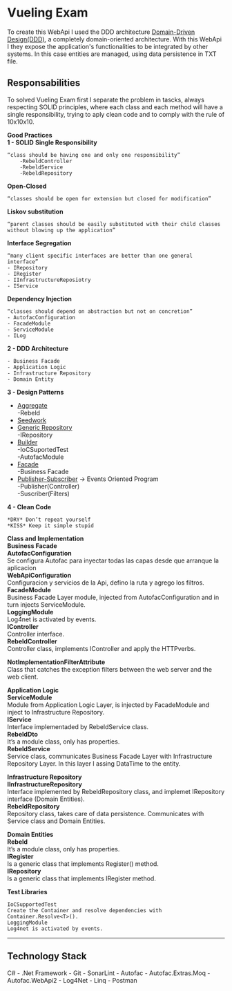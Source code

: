 # Vueling Exam
To create this WebApi I used the DDD architecture [Domain-Driven Design(DDD)](https://vaadin.com/learn/tutorials/ddd/ddd_and_hexagonal),
a completely domain-oriented architecture. With this WebApi I they expose the application's functionalities to be integrated by other 
systems. In this case entities are managed, using data persistence in TXT file.

## Responsabilities

To solved Vueling Exam first I separate the problem in tascks, always respecting SOLID principles,
where each class and each method will have a single responsibility, trying to aply clean code  and to comply with the rule of 10x10x10.


**Good Practices**<br/>
**1 - SOLID**
**Single Responsibility**
```
“class should be having one and only one responsibility”
	-RebeldController
	-RebeldService
	-RebeldRepository
```
**Open-Closed**
```
“classes should be open for extension but closed for modification”
```

**Liskov substitution**
```
“parent classes should be easily substituted with their child classes without blowing up the application”
```
**Interface Segregation**
```
“many client specific interfaces are better than one general interface”
- IRepository
- IRegister
- IInfrastructureReposiotry
- IService
```
**Dependency Injection**
```
“classes should depend on abstraction but not on concretion”
- AutofacConfiguration
- FacadeModule
- ServiceModule
- ILog
```

**2 - DDD Architecture**

```
- Business Facade
- Application Logic
- Infrastructure Repository
- Domain Entity
```

**3 - Design Patterns**
- [Aggregate](https://martinfowler.com/bliki/DDD_Aggregate.html)<br/>
-Rebeld<br/>
- [Seedwork](https://martinfowler.com/bliki/Seedwork.html)<br/>
- [Generic Repository](https://codewithshadman.com/repository-pattern-csharp/)<br/>
-IRepository<br/>
- [Builder](https://refactoring.guru/design-patterns/builder)<br/>
-IoCSuportedTest<br/>
-AutofacModule<br/>
- [Facade](https://www.tutorialspoint.com/design_pattern/facade_pattern.htm)<br/>
-Business Facade<br/>
- [Publisher-Subscriber](https://docs.microsoft.com/en-us/azure/architecture/patterns/publisher-subscriber) -> Events Oriented Program<br/>
-Publisher(Controller)<br/>
-Suscriber(Filters)<br/>

**4 - Clean Code**

```
*DRY* Don’t repeat yourself
*KISS* Keep it simple stupid
```

**Class and Implementation**<br/>
**Business Facade**<br/>
**AutofacConfiguration** <br/> Se configura Autofac para inyectar todas las capas desde que arranque la aplicacion<br /> 
**WebApiConfiguration**<br/> Configuracion y servicios de la Api, defino la ruta y agrego los filtros.<br/>
**FacadeModule**<br/> Business Facade Layer module, injected from AutofacConfiguration and in turn injects ServiceModule.<br/>
**LoggingModule**<br/> Log4net is activated by events.<br/>
**IController**<br/> Controller interface.<br/>
**RebeldController**<br/> Controller class, implements IController and apply the HTTPverbs.

**NotImplementationFilterAttribute**<br/> Class that catches the exception filters between the web server and the web client. <br/>

**Application Logic**<br/>
**ServiceModule**<br/> Module from Application Logic Layer, is injected by FacadeModule and inject to Infrastructure Repository.<br/>
**IService**<br/> Interface implementaded by RebeldService class.<br/>
**RebeldDto**<br/> It’s a module class, only has properties.<br/>
**RebeldService**<br/> Service class, communicates Business Facade Layer with Infrastructure Repository Layer. In this layer I assing DataTime to the entity.<br/>

**Infrastructure Repository**<br/>
**IInfrastructureRepository**<br/> Interface implemented by RebeldRepository class, and implemet IRepository interface (Domain Entities).<br/>
**RebeldRepository**<br/> Repository class, takes care of data persistence. Communicates with Service class and Domain Entities.<br/>

**Domain Entities**<br/>
**Rebeld**<br/> It’s a module class, only has properties.<br/>
**IRegister**<br/> Is a generic class that implements Register() method.<br/>
**IRepository**<br/> Is a generic class that implements IRegister <T> method.<br/>

**Test Libraries**
```
IoCSupportedTest
Create the Container and resolve dependencies with Container.Resolve<T>().
LoggingModule
Log4net is activated by events.
```
----------------------------------------------------------------------------
## Technology Stack<br/>
C#   -   .Net Framework     -   Git   -   SonarLint -   Autofac   -   Autofac.Extras.Moq   -   Autofac.WebApi2   -   Log4Net   -    Linq    -    Postman 

